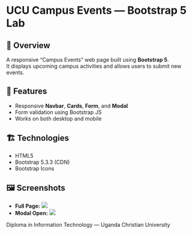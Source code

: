 # UCU Campus Events — Bootstrap 5 Lab

## 📘 Overview
A responsive “Campus Events” web page built using **Bootstrap 5**.  
It displays upcoming campus activities and allows users to submit new events.

## 🧱 Features
- Responsive **Navbar**, **Cards**, **Form**, and **Modal**  
- Form validation using Bootstrap JS  
- Works on both desktop and mobile  

## 🏗️ Technologies
- HTML5  
- Bootstrap 5.3.3 (CDN)  
- Bootstrap Icons  

## 🖼️ Screenshots
- **Full Page:** ![<img width="1366" height="768" alt="Screenshot (369)" src="https://github.com/user-attachments/assets/dfecb0c7-93a3-411d-a641-94231394113b" />
](screenshot-fullpage.png)  
- **Modal Open:** ![<img width="1366" height="768" alt="Screenshot (369)" src="https://github.com/user-attachments/assets/26a86bb5-4b16-4f19-9003-d8d25888b1c6" />
](screenshot-modal.png)  
  
Diploma in Information Technology — Uganda Christian University  

